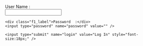 <div id="login_form">
  <form name="f1" method="post" action="login.php" id="f1">
    <div class="f1_label">User Name :</div>
    <input type="text" name="username" value="" />

    <div class="f1_label">Password  :</div>
    <input type="password" name="password" value="" />

    <input type="submit" name="login" value="Log In" style="font-size:18px;" />
  </form>
</div>